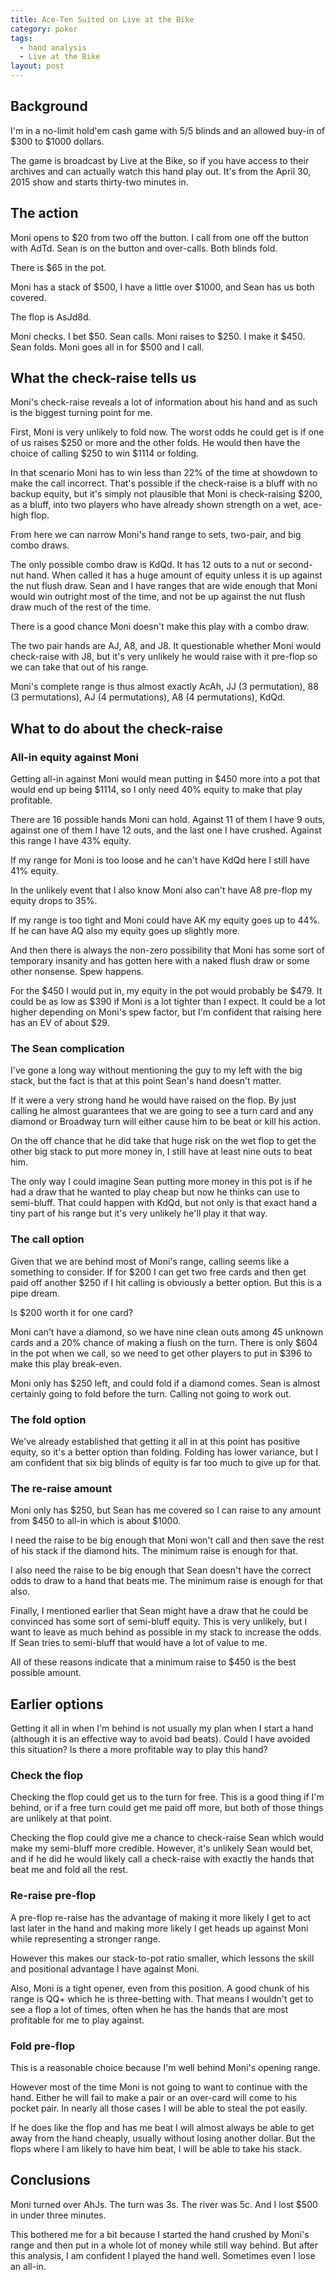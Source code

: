 ```yaml
---
title: Ace-Ten Suited on Live at the Bike
category: poker
tags:
  - hand analysis
  - Live at the Bike
layout: post
---
```


## Background

I'm in a no-limit hold'em cash game with $5/$5 blinds and an allowed buy-in of
$300 to $1000 dollars.

The game is broadcast by Live at the Bike, so if you have access to their
archives and can actually watch this hand play out. It's from the April 30, 2015
show and starts thirty-two minutes in.

## The action

Moni opens to $20 from two off the button. I call from one off the button with
AdTd. Sean is on the button and over-calls. Both blinds fold.

There is $65 in the pot.

Moni has a stack of $500, I have a little over $1000, and Sean has us both
covered.

The flop is AsJd8d.

Moni checks. I bet $50. Sean calls. Moni raises to $250. I make it $450.  Sean
folds. Moni goes all in for $500 and I call.

## What the check-raise tells us

Moni's check-raise reveals a lot of information about his hand and as such is
the biggest turning point for me.

First, Moni is very unlikely to fold now. The worst odds he could get is if one
of us raises $250 or more and the other folds. He would then have the choice of
calling $250 to win $1114 or folding.

In that scenario Moni has to win less than 22% of the time at showdown to make
the call incorrect. That's possible if the check-raise is a bluff with no backup
equity, but it's simply not plausible that Moni is check-raising $200, as a
bluff, into two players who have already shown strength on a wet, ace-high flop.

From here we can narrow Moni's hand range to sets, two-pair, and big combo
draws.

The only possible combo draw is KdQd. It has 12 outs to a nut or second-nut
hand. When called it has a huge amount of equity unless it is up against the nut
flush draw. Sean and I have ranges that are wide enough that Moni would win
outright most of the time, and not be up against the nut flush draw much of the
rest of the time.

There is a good chance Moni doesn't make this play with a combo draw.

The two pair hands are AJ, A8, and J8. It questionable whether Moni would
check-raise with J8, but it's very unlikely he would raise with it pre-flop so
we can take that out of his range.

Moni's complete range is thus almost exactly AcAh, JJ (3 permutation), 88 (3
permutations), AJ (4 permutations), A8 (4 permutations), KdQd.

## What to do about the check-raise

### All-in equity against Moni

Getting all-in against Moni would mean putting in $450 more into a pot that
would end up being $1114, so I only need 40% equity to make that play
profitable.

There are 16 possible hands Moni can hold. Against 11 of them I have 9 outs,
against one of them I have 12 outs, and the last one I have crushed. Against
this range I have 43% equity.

If my range for Moni is too loose and he can't have KdQd here I still have 41%
equity.

In the unlikely event that I also  know Moni also can't have A8 pre-flop my
equity drops to 35%.

If my range is too tight and Moni could have AK my equity goes up to 44%.  If he
can have AQ also my equity goes up slightly more.

And then there is always the non-zero possibility that Moni has some sort of
temporary insanity and has gotten here with a naked flush draw or some other
nonsense. Spew happens.

For the $450 I would put in, my equity in the pot would probably be $479. It
could be as low as $390 if Moni is a lot tighter than I expect. It could be a
lot higher depending on Moni's spew factor, but I'm confident that raising here
has an EV of about $29.

### The Sean complication

I've gone a long way without mentioning the guy to my left with the big stack,
but the fact is that at this point Sean's hand doesn't matter.

If it were a very strong hand he would have raised on the flop. By just calling
he almost guarantees that we are going to see a turn card and any diamond or
Broadway turn will either cause him to be beat or kill his action.

On the off chance that he did take that huge risk on the wet flop to get the
other big stack to put more money in, I still have at least nine outs to beat
him.

The only way I could imagine Sean putting more money in this pot is if he had a
draw that he wanted to play cheap but now he thinks can use to semi-bluff. That
could happen with KdQd, but not only is that exact hand a tiny part of his range
but it's very unlikely he'll play it that way.

### The call option

Given that we are behind most of Moni's range, calling seems like a something to
consider. If for $200 I can get two free cards and then get paid off another
$250 if I hit calling is obviously a better option. But this is a pipe dream.

Is $200 worth it for one card?

Moni can't have a diamond, so we have nine clean outs among 45 unknown cards and
a 20% chance of making a flush on the turn. There is only $604 in the pot when
we call, so we need to get other players to put in $396 to make this play
break-even.

Moni only has $250 left, and could fold if a diamond comes. Sean is almost
certainly going to fold before the turn. Calling not going to work out.

### The fold option

We've already established that getting it all in at this point has positive
equity, so it's a better option than folding. Folding has lower variance, but I
am confident that six big blinds of equity is far too much to give up for that.

### The re-raise amount

Moni only has $250, but Sean has me covered so I can raise to any amount from
$450 to all-in which is about $1000.

I need the raise to be big enough that Moni won't call and then save the rest of
his stack if the diamond hits. The minimum raise is enough for that.

I also need the raise to be big enough that Sean doesn't have the correct odds
to draw to a hand that beats me. The minimum raise is enough for that also.

Finally, I mentioned earlier that Sean might have a draw that he could be
convinced has some sort of semi-bluff equity. This is very unlikely, but I want
to leave as much behind as possible in my stack to increase the odds. If Sean
tries to semi-bluff that would have a lot of value to me.

All of these reasons indicate that a minimum raise to $450 is the best possible
amount.

## Earlier options

Getting it all in when I'm behind is not usually my plan when I start a hand
(although it is an effective way to avoid bad beats). Could I have avoided this
situation? Is there a more profitable way to play this hand?

### Check the flop

Checking the flop could get us to the turn for free. This is a good thing if I'm
behind, or if a free turn could get me paid off more, but both of those things
are unlikely at that point.

Checking the flop could give me a chance to check-raise Sean which would make my
semi-bluff more credible. However, it's unlikely Sean would bet, and if he did
he would likely call a check-raise with exactly the hands that beat me and fold
all the rest.

### Re-raise pre-flop

A pre-flop re-raise has the advantage of making it more likely I get to act last
later in the hand and making more likely I get heads up against Moni while
representing a stronger range.

However this makes our stack-to-pot ratio smaller, which lessons the skill and
positional advantage I have against Moni.

Also, Moni is a tight opener, even from this position. A good chunk of his range
is QQ+ which he is three-betting with. That means I wouldn't get to see a flop a
lot of times, often when he has the hands that are most profitable for me to
play against.

### Fold pre-flop

This is a reasonable choice because I'm well behind Moni's opening range.

However most of the time Moni is not going to want to continue with the hand.
Either he will fail to make a pair or an over-card will come to his pocket pair.
In nearly all those cases I will be able to steal the pot easily.

If he does like the flop and has me beat I will almost always be able to get
away from the hand cheaply, usually without losing another dollar. But the flops
where I am likely to have him beat, I will be able to take his stack.

## Conclusions

Moni turned over AhJs. The turn was 3s. The river was 5c. And I lost $500 in
under three minutes.

This bothered me for a bit because I started the hand crushed by Moni's range
and then put in a whole lot of money while still way behind. But after this
analysis, I am confident I played the hand well. Sometimes even I lose an
all-in.
